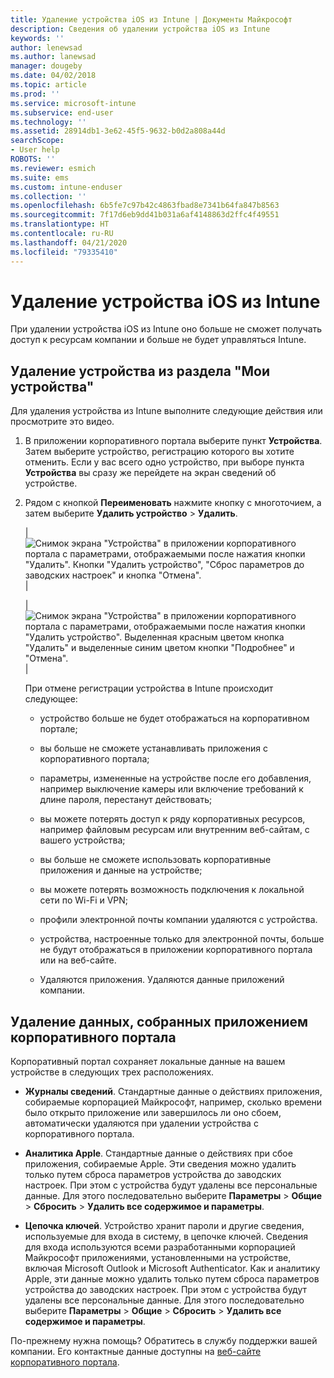 ```yaml
---
title: Удаление устройства iOS из Intune | Документы Майкрософт
description: Сведения об удалении устройства iOS из Intune
keywords: ''
author: lenewsad
ms.author: lanewsad
manager: dougeby
ms.date: 04/02/2018
ms.topic: article
ms.prod: ''
ms.service: microsoft-intune
ms.subservice: end-user
ms.technology: ''
ms.assetid: 28914db1-3e62-45f5-9632-b0d2a808a44d
searchScope:
- User help
ROBOTS: ''
ms.reviewer: esmich
ms.suite: ems
ms.custom: intune-enduser
ms.collection: ''
ms.openlocfilehash: 6b5fe7c97b42c4863fbad8e7341b64fa847b8563
ms.sourcegitcommit: 7f17d6eb9dd41b031a6af4148863d2ffc4f49551
ms.translationtype: HT
ms.contentlocale: ru-RU
ms.lasthandoff: 04/21/2020
ms.locfileid: "79335410"
---
```

# <a name="remove-your-ios-device-from-intune"></a>Удаление устройства iOS из Intune

При удалении устройства iOS из Intune оно больше не сможет получать доступ к ресурсам компании и больше не будет управляться Intune.


## <a name="removing-the-device-from-my-devices"></a>Удаление устройства из раздела "Мои устройства"

Для удаления устройства из Intune выполните следующие действия или просмотрите это видео.


1. В приложении корпоративного портала выберите пункт **Устройства**. Затем выберите устройство, регистрацию которого вы хотите отменить. Если у вас всего одно устройство, при выборе пункта **Устройства** вы сразу же перейдете на экран сведений об устройстве.

2. Рядом с кнопкой **Переименовать** нажмите кнопку с многоточием, а затем выберите **Удалить устройство** > **Удалить**.  

    |![Снимок экрана "Устройства" в приложении корпоративного портала с параметрами, отображаемыми после нажатия кнопки "Удалить". Кнопки "Удалить устройство", "Сброс параметров до заводских настроек" и кнопка "Отмена".](./media/cp_ios_unenroll_after_1804_001.png)|

    |![Снимок экрана "Устройства" в приложении корпоративного портала с параметрами, отображаемыми после нажатия кнопки "Удалить устройство". Выделенная красным цветом кнопка "Удалить" и выделенные синим цветом кнопки "Подробнее" и "Отмена".](./media/cp_ios_unenroll_after_1804_002.png)|


    При отмене регистрации устройства в Intune происходит следующее:

    - устройство больше не будет отображаться на корпоративном портале;

    - вы больше не сможете устанавливать приложения с корпоративного портала;

    - параметры, измененные на устройстве после его добавления, например выключение камеры или включение требований к длине пароля, перестанут действовать;

    - вы можете потерять доступ к ряду корпоративных ресурсов, например файловым ресурсам или внутренним веб-сайтам, с вашего устройства;

    - вы больше не сможете использовать корпоративные приложения и данные на устройстве;

    - вы можете потерять возможность подключения к локальной сети по Wi-Fi и VPN;

    - профили электронной почты компании удаляются с устройства.

    - устройства, настроенные только для электронной почты, больше не будут отображаться в приложении корпоративного портала или на веб-сайте.

    - Удаляются приложения. Удаляются данные приложений компании.

## <a name="removing-data-collected-by-the-company-portal-app"></a>Удаление данных, собранных приложением корпоративного портала

Корпоративный портал сохраняет локальные данные на вашем устройстве в следующих трех расположениях.

- **Журналы сведений**. Стандартные данные о действиях приложения, собираемые корпорацией Майкрософт, например, сколько времени было открыто приложение или завершилось ли оно сбоем, автоматически удаляются при удалении устройства с корпоративного портала.

- **Аналитика Apple**. Стандартные данные о действиях при сбое приложения, собираемые Apple. Эти сведения можно удалить только путем сброса параметров устройства до заводских настроек. При этом с устройства будут удалены все персональные данные. Для этого последовательно выберите **Параметры** > **Общие** > **Сбросить** > **Удалить все содержимое и параметры**.

- **Цепочка ключей**. Устройство хранит пароли и другие сведения, используемые для входа в систему, в цепочке ключей. Сведения для входа используются всеми разработанными корпорацией Майкрософт приложениями, установленными на устройстве, включая Microsoft Outlook и Microsoft Authenticator. Как и аналитику Apple, эти данные можно удалить только путем сброса параметров устройства до заводских настроек. При этом с устройства будут удалены все персональные данные. Для этого последовательно выберите **Параметры** > **Общие** > **Сбросить** > **Удалить все содержимое и параметры**.


По-прежнему нужна помощь? Обратитесь в службу поддержки вашей компании. Его контактные данные доступны на [веб-сайте корпоративного портала](https://go.microsoft.com/fwlink/?linkid=2010980).
